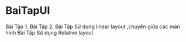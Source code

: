 # BaiTapUI
Bài Tập 1.
Bài Tập 2.
Bài Tập Sử dụng linear layout ,chuyển giữa các màn hình 
Bài Tập Sử dụng Relative layout
